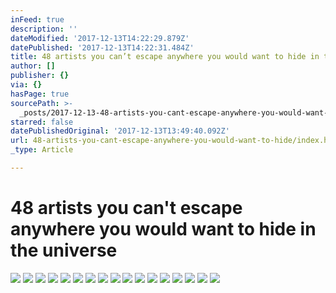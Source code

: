 ```yaml
---
inFeed: true
description: ''
dateModified: '2017-12-13T14:22:29.879Z'
datePublished: '2017-12-13T14:22:31.484Z'
title: 48 artists you can’t escape anywhere you would want to hide in the universe
author: []
publisher: {}
via: {}
hasPage: true
sourcePath: >-
  _posts/2017-12-13-48-artists-you-cant-escape-anywhere-you-would-want-to-hide.md
starred: false
datePublishedOriginal: '2017-12-13T13:49:40.092Z'
url: 48-artists-you-cant-escape-anywhere-you-would-want-to-hide/index.html
_type: Article

---
```

# 48 artists you can't escape anywhere you would want to hide in the universe
![](https://the-grid-user-content.s3-us-west-2.amazonaws.com/7d276f47-80df-4861-9f08-5830f5df7e72.jpg)
![](https://the-grid-user-content.s3-us-west-2.amazonaws.com/055616b6-7d90-4f3a-b32f-d127ffdeb646.jpg)
![](https://the-grid-user-content.s3-us-west-2.amazonaws.com/853d26b7-cd5e-4ef0-90f2-e2de67a7ca3a.jpg)
![](https://the-grid-user-content.s3-us-west-2.amazonaws.com/4aa9e043-4019-40dc-a62e-dc64a7333b5e.jpg)
![](https://the-grid-user-content.s3-us-west-2.amazonaws.com/c867a70d-1964-493d-b7d4-7de34710628c.jpg)
![](https://the-grid-user-content.s3-us-west-2.amazonaws.com/4d8bc8fa-d990-4231-8a8a-fb980a3e67a7.jpg)
![](https://the-grid-user-content.s3-us-west-2.amazonaws.com/eb05857a-dfd4-4904-aaf8-804552597c8d.png)
![](https://the-grid-user-content.s3-us-west-2.amazonaws.com/7be266c1-da9d-4da9-9b69-1a945432311f.jpg)
![](https://the-grid-user-content.s3-us-west-2.amazonaws.com/0f96d7a2-f124-45d0-a77d-c82ae67ae31f.jpg)
![](https://the-grid-user-content.s3-us-west-2.amazonaws.com/99bea4df-a18d-4cdc-b1c1-78224f9afcb8.jpg)
![](https://the-grid-user-content.s3-us-west-2.amazonaws.com/0ed0d560-f3dd-4a31-8695-1527b04292b1.jpg)
![](https://the-grid-user-content.s3-us-west-2.amazonaws.com/245f3df6-a6b4-4eb8-94d2-bd7b5ee05d0c.jpg)
![](https://the-grid-user-content.s3-us-west-2.amazonaws.com/d13d77af-b203-4a2a-9a1c-1a215083e453.jpg)
![](https://the-grid-user-content.s3-us-west-2.amazonaws.com/ad5c27fe-ad19-4b61-8c78-29abffc1ff89.jpg)
![](https://the-grid-user-content.s3-us-west-2.amazonaws.com/38c469da-f110-43e0-b62e-9b93362b579b.jpg)
![](https://the-grid-user-content.s3-us-west-2.amazonaws.com/c528f7d8-186f-4155-838c-e01d3a52582e.jpg)
![](https://the-grid-user-content.s3-us-west-2.amazonaws.com/634e9c94-f61c-4c0b-8ad9-08254bfdf2b1.jpg)